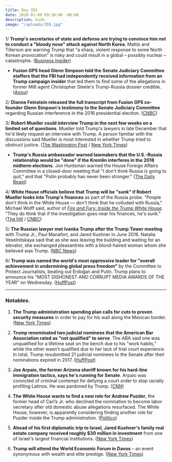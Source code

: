 ```yaml
---
title: Day 355
date: 2018-01-09 09:20:00 -08:00
description: Sunk.
image: "/uploads/355.jpg"
---
```


1/ **Trump's secretaries of state and defense are trying to convince him not to conduct a "bloody nose" attack against North Korea**. Mattis and Tillerson are warning Trump that "a sharp, violent response to some North Korean provocation" is risky and could result in a global – possibly nuclear – catastrophe. ([Business Insider](http://www.businessinsider.com/tillerson-mattis-trump-north-korea-strike-2018-1))

* **Fusion GPS head Glenn Simpson told the Senate Judiciary Committee staffers that the FBI had independently received information from an Trump campaign insider** that led them to find some of the allegations in former MI6 agent Christopher Steele's Trump-Russia dossier credible. ([Axios](https://www.axios.com/fusion-gps-head-trump-1515522737-3ef941e5-de79-42e5-8359-5fa456b67e63.html))

2/ **Dianne Feinstein released the full transcript from Fusion GPS co-founder Glenn Simpson's testimony to the Senate Judiciary Committee** regarding Russian interference in the 2016 presidential election. ([CNBC](https://www.cnbc.com/2018/01/09/sen-dianne-feinstein-unilaterally-releases-fusion-gps-testimony.html))

3/ **Robert Mueller could interview Trump in the next few weeks on a limited set of questions**. Mueller told Trump's lawyers in late December that he'd likely request an interview with Trump. A person familiar with the discussions said Mueller is most interested in whether Trump tried to obstruct justice. ([The Washington Post](https://www.washingtonpost.com/politics/mueller-indicates-he-will-likely-seek-interview-with-trump/2018/01/08/86100bb2-f473-11e7-beb6-c8d48830c54d_story.html) / [New York Times](https://www.nytimes.com/2018/01/08/us/politics/mueller-trump-interview-russia-investigation.html))

* **Trump's Russia ambassador warned lawmakers that the U.S.-Russia relationship would be "done" if the Kremlin interferes in the 2018 midterm elections**. Jon Huntsman warned the House Foreign Affairs Committee in a closed-door meeting that "I don't think Russia is going to quit," and that "Putin probably has never been stronger." ([The Daily Beast](https://www.thedailybeast.com/trumps-russia-ambassador-us-russia-relations-done-if-kremlin-meddles-in-2018-elections))

4/ **White House officials believe that Trump will be "sunk" if Robert Mueller looks into Trump's finances** as part of the Russia probe. "People don't think in the White House — don't think that he colluded with Russia," Michael Wolff said, author of *[Fire and Fury: Inside the Trump White House](https://www.amazon.com/Fire-Fury-Inside-Trump-White/dp/1250158060/ref=as_li_ss_tl?_encoding=UTF8&qid=&sr=&linkCode=ll1&tag=wtfjht-20&linkId=3b44d37dec9d33a86fd15d75969b7381)*. "They do think that if the investigation goes near his finances, he's sunk." ([The Hill](http://thehill.com/homenews/administration/368050-michael-wolff-white-house-officials-think-if-mueller-probe-goes-after) / [CNBC](https://www.cnbc.com/2018/01/09/i-am-confident-in-everything-that-is-in-this-book-says-fire-and-fury-author-michael-wolff.html))

5/ **The Russian lawyer met Ivanka Trump after the Trump Tower meeting** with Trump Jr., Paul Manafort, and Jared Kushner in June 2016. Natalia Veselnitskaya said that as she was leaving the building and waiting for an elevator, she exchanged pleasantries with a blond-haired woman whom she believed was Trump. ([NBC News](https://www.nbcnews.com/news/us-news/russian-ran-ivanka-after-2016-trump-tower-meeting-donald-trump-n835661))

6/ **Trump was named the world's most oppressive leader for "overall achievement in undermining global press freedom"** by the Committee to Protect Journalists, beating out Erdoğan and Putin. Trump plans to announce his "MOST DISHONEST AND CORRUPT MEDIA AWARDS OF THE YEAR" on Wednesday. ([HuffPost](https://www.huffingtonpost.com/entry/trump-oppressor-press-freedom_us_5a54bc75e4b003133ecc3439))

---

### Notables.

1. **The Trump administration spending plan calls for cuts to proven security measures** in order to pay for his  wall along the Mexican border. ([New York Times](www.nytimes.com/2018/01/08/us/politics/trump-border-wall-funding-surveillance.html))

2. **Trump renominated two judicial nominees that the American Bar Association rated as "not qualified" to serve**. The ABA said one was unqualified for a lifetime seat on the bench due to his "work habits," while the other wasn't qualified due to her lack of trial court experience. In total, Trump resubmitted 21 judicial nominees to the Senate after their nominations expired in 2017. ([HuffPost](https://www.huffingtonpost.com/entry/donald-trump-judicial-nominees-not-qualified_us_5a4fc2cae4b01e1a4b14e51d))

3. **Joe Arpaio, the former Arizona sheriff known for his hard-line immigration tactics, says he's running for Senate**. Arpaio was convicted of criminal contempt for defying a court order to stop racially profiling Latinos. He was pardoned by Trump. ([CNN](https://www.cnn.com/2018/01/09/politics/arizona-senate-joe-arpaio/index.html))

4. **The White House wants to find a new role for Andrew Puzder**, the former head of Carl’s Jr. who declined the nomination to become labor secretary after old domestic abuse allegations resurfaced. The White House, however, is apparently considering finding another role for Puzder inside the Trump administration. ([Politico](https://www.politico.com/story/2018/01/08/andy-puzder-white-house-administration-328240))

5. **Ahead of his first diplomatic trip to Israel, Jared Kushner's family real estate company received roughly $30 million in investment** from one of Israel's largest financial institutions. ([New York Times](https://www.nytimes.com/2018/01/07/business/jared-kushner-israel.html?_r=0))

6. **Trump will attend the World Economic Forum in Davos** – an event synonymous with wealth and elite prestige. ([New York Times](https://www.nytimes.com/2018/01/09/us/politics/trump-davos-world-economic-forum.html))